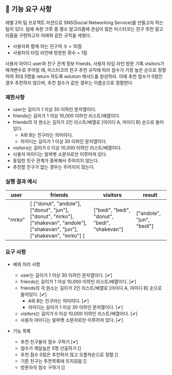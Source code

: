 ## 🚀 기능 요구 사항

레벨 2의 팀 프로젝트 미션으로 SNS(Social Networking Service)를 만들고자 하는 팀이 있다. 팀에 속한 크루 중 평소 알고리즘에 관심이 많은 미스터코는 친구 추천 알고리즘을 구현하고자 아래와 같은 규칙을 세웠다.

- 사용자와 함께 아는 친구의 수 = 10점 
- 사용자의 타임 라인에 방문한 횟수 = 1점

사용자 아이디 user와 친구 관계 정보 friends, 사용자 타임 라인 방문 기록 visitors가 매개변수로 주어질 때, 미스터코의 친구 추천 규칙에 따라 점수가 가장 높은 순으로 정렬하여 최대 5명을 return 하도록 solution 메서드를 완성하라. 이때 추천 점수가 0점인 경우 추천하지 않으며, 추천 점수가 같은 경우는 이름순으로 정렬한다.

### 제한사항

- user는 길이가 1 이상 30 이하인 문자열이다.
- friends는 길이가 1 이상 10,000 이하인 리스트/배열이다.
- friends의 각 원소는 길이가 2인 리스트/배열로 [아이디 A, 아이디 B] 순으로 들어있다.
  - A와 B는 친구라는 의미이다.
  - 아이디는 길이가 1 이상 30 이하인 문자열이다.
- visitors는 길이가 0 이상 10,000 이하인 리스트/배열이다.
- 사용자 아이디는 알파벳 소문자로만 이루어져 있다.
- 동일한 친구 관계가 중복해서 주어지지 않는다.
- 추천할 친구가 없는 경우는 주어지지 않는다.

### 실행 결과 예시

| user | friends | visitors | result |
| --- | --- | --- | --- |
| "mrko" | [ ["donut", "andole"], ["donut", "jun"], ["donut", "mrko"], ["shakevan", "andole"], ["shakevan", "jun"], ["shakevan", "mrko"] ] | ["bedi", "bedi", "donut", "bedi", "shakevan"] | ["andole", "jun", "bedi"] |


### 요구 사항

- 예외 처리 사항
  - user는 길이가 1 이상 30 이하인 문자열이다. [✔]
  - friends는 길이가 1 이상 10,000 이하인 리스트/배열이다. [✔]
  - friends의 각 원소는 길이가 2인 리스트/배열로 [아이디 A, 아이디 B] 순으로 들어있다. [✔]
    - A와 B는 친구라는 의미이다. [✔]
    - 아이디는 길이가 1 이상 30 이하인 문자열이다. [✔]
  - visitors는 길이가 0 이상 10,000 이하인 리스트/배열이다. [✔]
  - 사용자 아이디는 알파벳 소문자로만 이루어져 있다. [✔]

- 기능 목록
  - 추천 친구들의 점수 구하기 [✔]
  - 점수가 제일높은 5명 산출하기 []
  - 추천 점수 0점은 추천하지 않고 오름차순으로 정렬 []
  - 기존 친구는 추천목록에 뜨지않음 []
  - 방문자의 점수 구하기 []